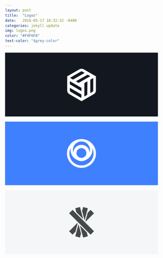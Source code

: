 ```yaml
---
layout: post
title:  "Logos"
date:   2016-05-17 18:32:32 -0400
categories: jekyll update
img: logos.png
color: "#F4F6F8"
text-color: "$grey-color"
---
```


![logo 1](/img/logo1.png)

![logo 2](/img/logo2.png)

![logo 3](/img/logo3.png)
